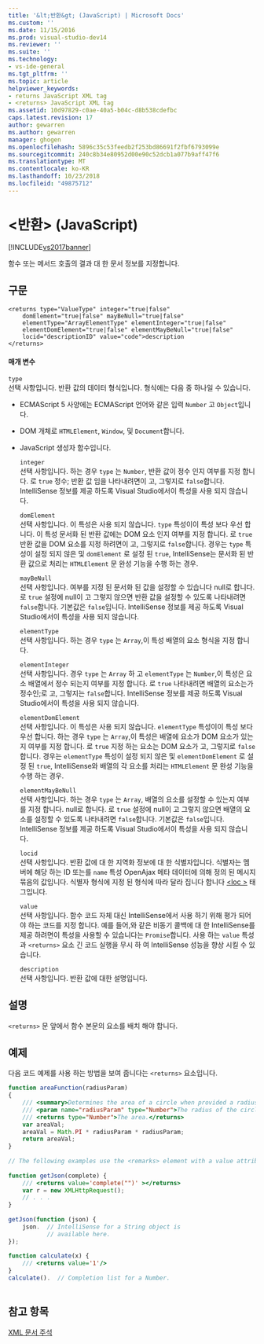 ```yaml
---
title: '&lt;반환&gt; (JavaScript) | Microsoft Docs'
ms.custom: ''
ms.date: 11/15/2016
ms.prod: visual-studio-dev14
ms.reviewer: ''
ms.suite: ''
ms.technology:
- vs-ide-general
ms.tgt_pltfrm: ''
ms.topic: article
helpviewer_keywords:
- returns JavaScript XML tag
- <returns> JavaScript XML tag
ms.assetid: 10d97829-c0ae-40a5-b04c-d8b538cdefbc
caps.latest.revision: 17
author: gewarren
ms.author: gewarren
manager: ghogen
ms.openlocfilehash: 5896c35c53feedb2f253bd86691f2fbf6793099e
ms.sourcegitcommit: 240c8b34e80952d00e90c52dcb1a077b9aff47f6
ms.translationtype: MT
ms.contentlocale: ko-KR
ms.lasthandoff: 10/23/2018
ms.locfileid: "49875712"
---
```

# <a name="ltreturnsgt-javascript"></a>&lt;반환&gt; (JavaScript)
[!INCLUDE[vs2017banner](../includes/vs2017banner.md)]

함수 또는 메서드 호출의 결과 대 한 문서 정보를 지정합니다.  
  
## <a name="syntax"></a>구문  
  
```  
<returns type="ValueType" integer="true|false"  
    domElement="true|false" mayBeNull="true|false"  
    elementType="ArrayElementType" elementInteger="true|false"  
    elementDomElement="true|false" elementMayBeNull="true|false"  
    locid="descriptionID" value="code">description  
</returns>  
```  
  
#### <a name="parameters"></a>매개 변수  
 `type`  
 선택 사항입니다. 반환 값의 데이터 형식입니다. 형식에는 다음 중 하나일 수 있습니다.  
  
- ECMAScript 5 사양에는 ECMAScript 언어와 같은 입력 `Number` 고 `Object`입니다.  
  
- DOM 개체로 `HTMLElement`, `Window`, 및 `Document`합니다.  
  
- JavaScript 생성자 함수입니다.  
  
  `integer`  
  선택 사항입니다. 하는 경우 `type` 는 `Number`, 반환 값이 정수 인지 여부를 지정 합니다. 로 `true` 정수; 반환 값 임을 나타내려면이 고, 그렇지로 `false`합니다. IntelliSense 정보를 제공 하도록 Visual Studio에서이 특성을 사용 되지 않습니다.  
  
  `domElement`  
  선택 사항입니다. 이 특성은 사용 되지 않습니다. `type` 특성이이 특성 보다 우선 합니다. 이 특성 문서화 된 반환 값에는 DOM 요소 인지 여부를 지정 합니다. 로 `true` 반환 값을 DOM 요소를 지정 하려면이 고, 그렇지로 `false`합니다. 경우는 `type` 특성이 설정 되지 않은 및 `domElement` 로 설정 된 `true`, IntelliSense는 문서화 된 반환 값으로 처리는 `HTMLElement` 문 완성 기능을 수행 하는 경우.  
  
  `mayBeNull`  
  선택 사항입니다. 여부를 지정 된 문서화 된 값을 설정할 수 있습니다 null로 합니다. 로 `true` 설정에 null이 고 그렇지 않으면 반환 값을 설정할 수 있도록 나타내려면 `false`합니다. 기본값은 `false`입니다. IntelliSense 정보를 제공 하도록 Visual Studio에서이 특성을 사용 되지 않습니다.  
  
  `elementType`  
  선택 사항입니다. 하는 경우 `type` 는 `Array`,이 특성 배열의 요소 형식을 지정 합니다.  
  
  `elementInteger`  
  선택 사항입니다. 경우 `type` 는 `Array` 하 고 `elementType` 는 `Number`,이 특성은 요소 배열에서 정수 되는지 여부를 지정 합니다. 로 `true` 나타내려면 배열의 요소는가 정수인;로 고, 그렇지는 `false`합니다. IntelliSense 정보를 제공 하도록 Visual Studio에서이 특성을 사용 되지 않습니다.  
  
  `elementDomElement`  
  선택 사항입니다. 이 특성은 사용 되지 않습니다. `elementType` 특성이이 특성 보다 우선 합니다. 하는 경우 `type` 는 `Array`,이 특성은 배열에 요소가 DOM 요소가 있는지 여부를 지정 합니다. 로 `true` 지정 하는 요소는 DOM 요소가 고, 그렇지로 `false`합니다. 경우는 `elementType` 특성이 설정 되지 않은 및 `elementDomElement` 로 설정 된 `true`, IntelliSense와 배열의 각 요소를 처리는 `HTMLElement` 문 완성 기능을 수행 하는 경우.  
  
  `elementMayBeNull`  
  선택 사항입니다. 하는 경우 `type` 는 `Array`, 배열의 요소를 설정할 수 있는지 여부를 지정 합니다. null로 합니다. 로 `true` 설정에 null이 고 그렇지 않으면 배열의 요소를 설정할 수 있도록 나타내려면 `false`합니다. 기본값은 `false`입니다. IntelliSense 정보를 제공 하도록 Visual Studio에서이 특성을 사용 되지 않습니다.  
  
  `locid`  
  선택 사항입니다. 반환 값에 대 한 지역화 정보에 대 한 식별자입니다. 식별자는 멤버에 해당 하는 ID 또는를 `name` 특성 OpenAjax 메타 데이터에 의해 정의 된 메시지 묶음의 값입니다. 식별자 형식에 지정 된 형식에 따라 달라 집니다 합니다 [ \<loc >](../ide/loc-javascript.md) 태그입니다.  
  
  `value`  
  선택 사항입니다. 함수 코드 자체 대신 IntelliSense에서 사용 하기 위해 평가 되어야 하는 코드를 지정 합니다. 예를 들어,와 같은 비동기 콜백에 대 한 IntelliSense를 제공 하려면이 특성을 사용할 수 있습니다는 `Promise`합니다. 사용 하는 `value` 특성과 `<returns>` 요소 긴 코드 실행을 무시 하 여 IntelliSense 성능을 향상 시킬 수 있습니다.  
  
  `description`  
  선택 사항입니다. 반환 값에 대한 설명입니다.  
  
## <a name="remarks"></a>설명  
 `<returns>` 문 앞에서 함수 본문의 요소를 배치 해야 합니다.  
  
## <a name="example"></a>예제  
 다음 코드 예제를 사용 하는 방법을 보여 줍니다는 `<returns>` 요소입니다.  
  
```javascript  
function areaFunction(radiusParam)  
{  
    /// <summary>Determines the area of a circle when provided a radius parameter.</summary>  
    /// <param name="radiusParam" type="Number">The radius of the circle.</param>  
    /// <returns type="Number">The area.</returns>  
    var areaVal;  
    areaVal = Math.PI * radiusParam * radiusParam;  
    return areaVal;  
}  
  
// The following examples use the <remarks> element with a value attribute.  
  
function getJson(complete) {   
    /// <returns value='complete("")' ></returns>  
    var r = new XMLHttpRequest();   
    // . . .   
}   
  
getJson(function (json) {   
    json.  // IntelliSense for a String object is   
           // available here.  
});  
  
function calculate(x) {  
    /// <returns value='1'/>  
}  
calculate().  // Completion list for a Number.  
  
```  
  
## <a name="see-also"></a>참고 항목  
 [XML 문서 주석](../ide/xml-documentation-comments-javascript.md)



